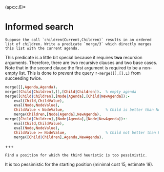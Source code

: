 <!--H3: Section C.6-->
(apx:c.6)=
# Informed search #

```{exercise} ex:6.1
Suppose the call `children(Current,Children)` results in an ordered list of children. Write a predicate `merge/3` which directly merges this list with the current agenda.
```

This predicate is a little bit special because it requires **two** recursion arguments. Therefore, there are two recursive clauses and two base cases. Note that in the second clause the first argument is required to be a non-empty list. This is done to prevent the query `?‑merge([],[],L)` from succeeding twice.
```Prolog
merge([],Agenda,Agenda).
merge([Child|Children],[],[Child|Children]).  % empty agenda
merge([Child|Children],[Node|Agenda],[Child|NewAgenda]):-
    eval(Child,ChildValue),
    eval(Node,NodeValue),
    ChildValue < NodeValue,                   % Child is better than Node
    merge(Children,[Node|Agenda],NewAgenda).
merge([Child|Children],[Node|Agenda],[Node|NewAgenda]):-
    eval(Child,ChildValue),
    eval(Node,NodeValue),
    ChildValue >= NodeValue,                  % Child not better than Node
    merge([Child|Children],Agenda,NewAgenda).
```

+++

```{exercise} ex:6.4
Find a position for which the third heuristic is too pessimistic.
```

It is too pessimistic for the starting position (minimal cost 15, estimate 18).
